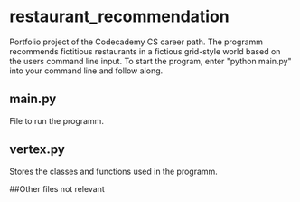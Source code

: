 # restaurant_recommendation
Portfolio project of the Codecademy CS career path. The programm recommends fictitious restaurants in a fictious grid-style world based on the users command line input.
To start the program, enter "python main.py" into your command line and follow along.

## main.py
File to run the programm.

## vertex.py
Stores the classes and functions used in the programm.

##Other files
not relevant
